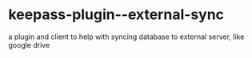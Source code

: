 # keepass-plugin--external-sync
a plugin and client to help with syncing database to external server, like google drive
